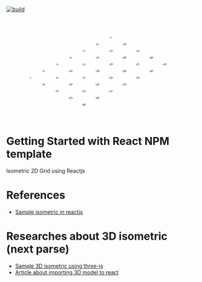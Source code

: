 [![build](https://github.com/kritb-blog/react-isometric-grid/actions/workflows/buid.yml/badge.svg)](https://github.com/kritb-blog/react-isometric-grid/actions/workflows/buid.yml)

![Screenshot](https://github.com/kritb-blog/react-isometric-grid/blob/main/assets/screenshot.png)

# Getting Started with React NPM template

Isometric 2D Grid using Reactjs

# References

-   [Sample isometric in reactjs](https://codesandbox.io/s/k5w9qm4j23)

# Researches about 3D isometric (next parse)

-   [Sample 3D isometric using three-js](https://codesandbox.io/s/42glz0?file=/src/App.js)
-   [Article about importing 3D model to react](https://dev.to/nourdinedev/how-to-use-threejs-and-react-to-render-a-3d-model-of-your-self-4kkf)
